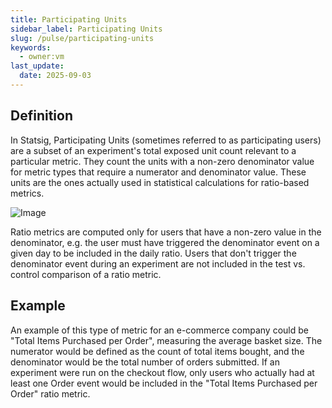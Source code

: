 ```yaml
---
title: Participating Units
sidebar_label: Participating Units
slug: /pulse/participating-units
keywords:
  - owner:vm
last_update:
  date: 2025-09-03
---
```


## Definition

In Statsig, Participating Units (sometimes referred to as participating users) are a subset of an experiment's total exposed unit count relevant to a particular metric. They count the units with a non-zero denominator value for metric types that require a numerator and denominator value. These units are the ones actually used in statistical calculations for ratio-based metrics.

![Image](/img/participating_units.png)

Ratio metrics are computed only for users that have a non-zero value in the denominator, e.g. the user must have triggered the denominator event on a given day to be included in the daily ratio. Users that don't trigger the denominator event during an experiment are not included in the test vs. control comparison of a ratio metric.

## Example

An example of this type of metric for an e-commerce company could be "Total Items Purchased per Order", measuring the average basket size. The numerator would be defined as the count of total items bought, and the denominator would be the total number of orders submitted. If an experiment were run on the checkout flow, only users who actually had at least one Order event would be included in the "Total Items Purchased per Order" ratio metric.
